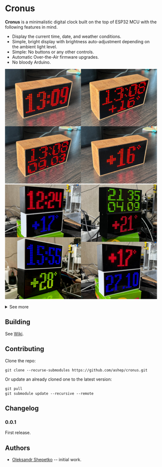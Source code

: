 # Cronus

**Cronus** is a minimalistic digital clock built on the top of ESP32 MCU with the following features in mind.

- Display the current time, date, and weather conditions.
- Simple, bright display with brightness auto-adjustment depending on the ambient light level.
- Simple: No buttons or any other controls.
- Automatic Over-the-Air firmware upgrades.
- No bloody Arduino.

![showcase](img/showcase/00-1.jpg)
![showcase](img/showcase/00-2.jpg)

<details>
<summary>See more</summary>

![showcase](img/showcase/01.jpg)
![showcase](img/showcase/02.jpg)
![showcase](img/showcase/03.jpg)
![showcase](img/showcase/04.jpg)
![showcase](img/showcase/05.jpg)
</details>

## Building

See [Wiki](https://github.com/ashep/cronus/wiki).

## Contributing

Clone the repo:

```shell
git clone --recurse-submodules https://github.com/ashep/cronus.git
```

Or update an already cloned one to the latest version:

```shell
git pull
git submodule update --recursive --remote
```

## Changelog

### 0.0.1

First release.

## Authors

- [Oleksandr Shepetko](https://shepetko.com) -- initial work.

